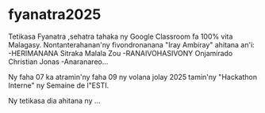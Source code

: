 # fyanatra2025
Tetikasa Fyanatra ,sehatra tahaka ny Google Classroom fa 100% vita Malagasy.
Nontanterahanan'ny fivondronanana "Iray Ambiray" ahitana an'i:
-HERIMANANA Sitraka Malala Zou 
-RANAIVOHASIVONY Onjamirado Christian Jonas
-Anaranareo...


Ny faha 07 ka atramin'ny faha 09 ny volana jolay 2025 tamin'ny "Hackathon Interne" ny Semaine de l"ESTI.

Ny tetikasa dia ahitana ny ...
